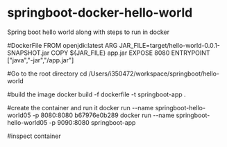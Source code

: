 # springboot-docker-hello-world
Spring boot hello world along with steps to run in docker


#DockerFile
FROM openjdk:latest
ARG JAR_FILE=target/hello-world-0.0.1-SNAPSHOT.jar
COPY ${JAR_FILE} app.jar
EXPOSE 8080
ENTRYPOINT ["java","-jar","/app.jar"]

#Go to the root directory
cd /Users/i350472/workspace/springboot/hello-world

#build the image
docker build -f dockerfile -t springboot-app .

#create the container and run it
docker run --name springboot-hello-world05 -p 8080:8080 b67976e0b289
docker run --name springboot-hello-world05 -p 9090:8080 springboot-app


#inspect container
